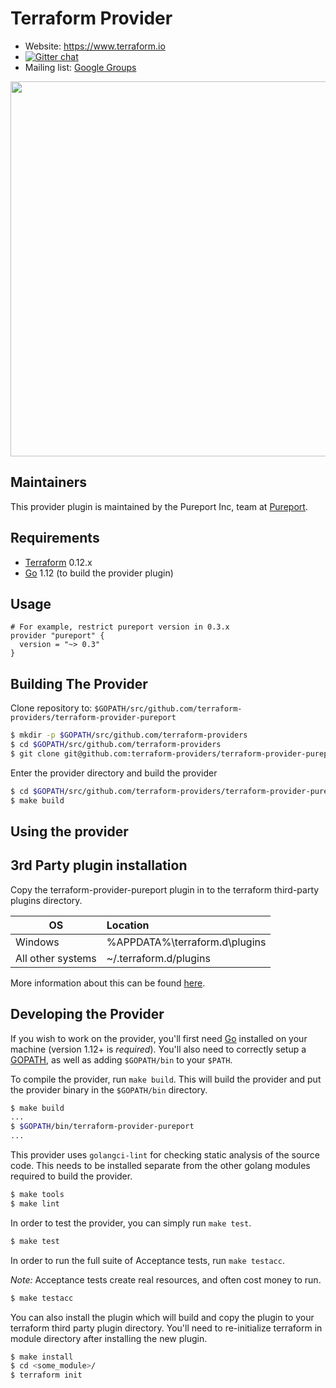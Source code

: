 Terraform Provider
==================

- Website: https://www.terraform.io
- [![Gitter chat](https://badges.gitter.im/hashicorp-terraform/Lobby.png)](https://gitter.im/hashicorp-terraform/Lobby)
- Mailing list: [Google Groups](http://groups.google.com/group/terraform-tool)

<img src="https://cdn.rawgit.com/hashicorp/terraform-website/master/content/source/assets/images/logo-hashicorp.svg" width="600px">

Maintainers
-----------

This provider plugin is maintained by the Pureport Inc, team at [Pureport](https://www.pureport.com).

Requirements
------------

- [Terraform](https://www.terraform.io/downloads.html) 0.12.x
- [Go](https://golang.org/doc/install) 1.12 (to build the provider plugin)

Usage
---------------------

```
# For example, restrict pureport version in 0.3.x
provider "pureport" {
  version = "~> 0.3"
}
```

Building The Provider
---------------------

Clone repository to: `$GOPATH/src/github.com/terraform-providers/terraform-provider-pureport`

```sh
$ mkdir -p $GOPATH/src/github.com/terraform-providers
$ cd $GOPATH/src/github.com/terraform-providers
$ git clone git@github.com:terraform-providers/terraform-provider-pureport
```

Enter the provider directory and build the provider

```sh
$ cd $GOPATH/src/github.com/terraform-providers/terraform-provider-pureport
$ make build
```

Using the provider
----------------------

## 3rd Party plugin installation

Copy the terraform-provider-pureport plugin in to the terraform third-party plugins directory.

| OS                | Location                        |
|-------------------|:--------------------------------|
| Windows           | %APPDATA%\terraform.d\plugins   |
| All other systems | ~/.terraform.d/plugins          |

More information about this can be found [here](https://www.terraform.io/docs/configuration/providers.html#third-party-plugins).

Developing the Provider
---------------------------

If you wish to work on the provider, you'll first need [Go](http://www.golang.org) installed on your machine (version 1.12+ is *required*).
You'll also need to correctly setup a [GOPATH](http://golang.org/doc/code.html#GOPATH), as well as adding `$GOPATH/bin` to your `$PATH`.

To compile the provider, run `make build`. This will build the provider and put the provider binary in the `$GOPATH/bin` directory.

```sh
$ make build
...
$ $GOPATH/bin/terraform-provider-pureport
...
```

This provider uses `golangci-lint` for checking static analysis of the source code. This needs to be
installed separate from the other golang modules required to build the provider.

```sh
$ make tools
$ make lint
```

In order to test the provider, you can simply run `make test`.

```sh
$ make test
```

In order to run the full suite of Acceptance tests, run `make testacc`.

*Note:* Acceptance tests create real resources, and often cost money to run.

```sh
$ make testacc
```

You can also install the plugin which will build and copy the plugin to your terraform third party
plugin directory. You'll need to re-initialize terraform in module directory after installing the
new plugin.

```sh
$ make install
$ cd <some_module>/
$ terraform init
```


